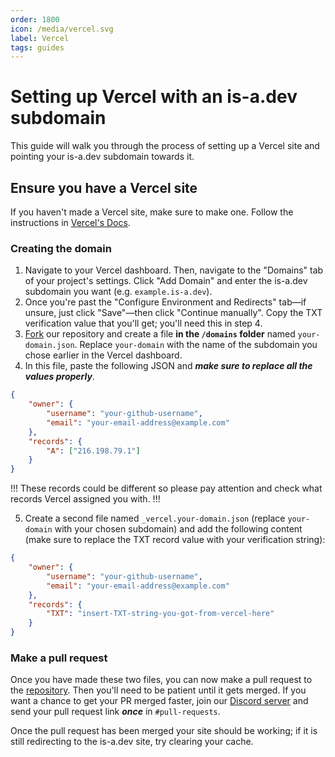 ```yaml
---
order: 1800
icon: /media/vercel.svg
label: Vercel
tags: guides
---
```


# Setting up Vercel with an is-a.dev subdomain

This guide will walk you through the process of setting up a Vercel site and pointing your is-a.dev subdomain towards it.

## Ensure you have a Vercel site

If you haven't made a Vercel site, make sure to make one. Follow the instructions in [Vercel's Docs](https://vercel.com/docs/getting-started-with-vercel).

### Creating the domain

1. Navigate to your Vercel dashboard. Then, navigate to the "Domains" tab of your project's settings. Click "Add Domain" and enter the is-a.dev subdomain you want (e.g. `example.is-a.dev`). 
2. Once you're past the "Configure Environment and Redirects" tab—if unsure, just click "Save"—then click "Continue manually". Copy the TXT verification value that you'll get; you'll need this in step 4.
3. [Fork](https://github.com/is-a-dev/register/fork) our repository and create a file **in the `/domains` folder** named `your-domain.json`. Replace `your-domain` with the name of the subdomain you chose earlier in the Vercel dashboard.
4. In this file, paste the following JSON and ***make sure to replace all the values properly***.

```json
{
    "owner": {
        "username": "your-github-username",
        "email": "your-email-address@example.com"
    },
    "records": {
        "A": ["216.198.79.1"]
    }
}
```
!!!
These records could be different so please pay attention and check what records Vercel assigned you with.
!!!

5. Create a second file named `_vercel.your-domain.json` (replace `your-domain` with your chosen subdomain) and add the following content (make sure to replace the TXT record value with your verification string):

```json
{
    "owner": {
        "username": "your-github-username",
        "email": "your-email-address@example.com"
    },
    "records": {
        "TXT": "insert-TXT-string-you-got-from-vercel-here"
    }
}
```

### Make a pull request

Once you have made these two files, you can now make a pull request to the [repository](https://github.com/is-a-dev/register). Then you'll need to be patient until it gets merged. If you want a chance to get your PR merged faster, join our [Discord server](https://discord.gg/is-a-dev-830872854677422150) and send your pull request link ***once*** in `#pull-requests`.

Once the pull request has been merged your site should be working; if it is still redirecting to the is-a.dev site, try clearing your cache.

